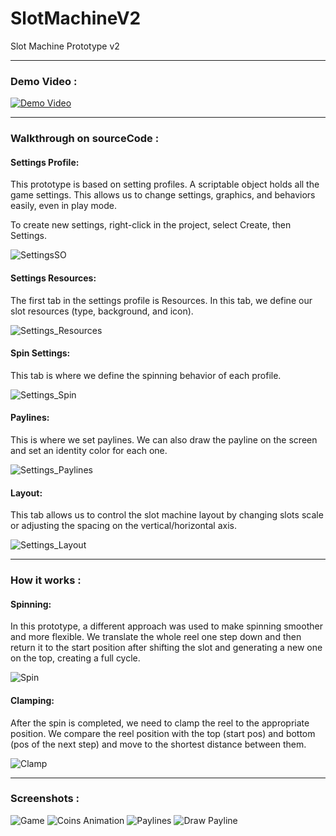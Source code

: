 # SlotMachineV2
Slot Machine Prototype v2

---
### Demo Video :
[![Demo Video](https://img.youtube.com/vi/o-fkzXQZ22M/0.jpg)](https://youtu.be/o-fkzXQZ22M)

---

### Walkthrough on sourceCode :

#### Settings Profile:
This prototype is based on setting profiles. A scriptable object holds all the game settings. This allows us to change settings, graphics, and behaviors easily, even in play mode.

To create new settings, right-click in the project, select Create, then Settings.

![SettingsSO](https://user-images.githubusercontent.com/62396712/83361190-241cc880-a387-11ea-932d-28b56f7f89ca.PNG)

#### Settings Resources:
The first tab in the settings profile is Resources. In this tab, we define our slot resources (type, background, and icon).

![Settings_Resources](https://user-images.githubusercontent.com/62396712/83361252-ac02d280-a387-11ea-99f7-8ab7e15a4ebd.PNG)

#### Spin Settings:
This tab is where we define the spinning behavior of each profile.

![Settings_Spin](https://user-images.githubusercontent.com/62396712/83361295-056b0180-a388-11ea-9d73-a8fb35da7155.PNG)

#### Paylines:
This is where we set paylines. We can also draw the payline on the screen and set an identity color for each one.

![Settings_Paylines](https://user-images.githubusercontent.com/62396712/83361463-6941fa00-a389-11ea-8138-dc941c58dec8.PNG)

#### Layout:
This tab allows us to control the slot machine layout by changing slots scale or adjusting the spacing on the vertical/horizontal axis.

![Settings_Layout](https://user-images.githubusercontent.com/62396712/83361499-cd64be00-a389-11ea-8976-0d6d0a46127f.PNG)

---
### How it works :

#### Spinning:
In this prototype, a different approach was used to make spinning smoother and more flexible. We translate the whole reel one step down and then return it to the start position after shifting the slot and generating a new one on the top, creating a full cycle.

![Spin](https://user-images.githubusercontent.com/62396712/83361691-3c8ee200-a38b-11ea-9956-45f33cca25f7.png)

#### Clamping:
After the spin is completed, we need to clamp the reel to the appropriate position. We compare the reel position with the top (start pos) and bottom (pos of the next step) and move to the shortest distance between them.

![Clamp](https://user-images.githubusercontent.com/62396712/83361806-68f72e00-a38c-11ea-8ee6-4b2b7d610838.png)

---
### Screenshots :
![Game](https://user-images.githubusercontent.com/62396712/83361041-f6834f80-a385-11ea-89e0-5b35cdbb8bdd.PNG)
![Coins Animation](https://user-images.githubusercontent.com/62396712/83361047-fdaa5d80-a385-11ea-90a1-168a224f5889.png)
![Paylines](https://user-images.githubusercontent.com/62396712/83361049-000cb780-a386-11ea-9780-0d153cc696d6.PNG)
![Draw Payline](https://user-images.githubusercontent.com/62396712/83361051-01d67b00-a386-11ea-8ca0-7cfacb060b12.png)
